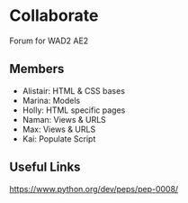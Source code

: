 # Collaborate
Forum for WAD2 AE2

## Members
- Alistair: HTML & CSS bases
- Marina: Models
- Holly: HTML specific pages
- Naman: Views & URLS
- Max: Views & URLS
- Kai: Populate Script

## Useful Links
https://www.python.org/dev/peps/pep-0008/
